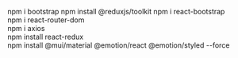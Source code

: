 npm i bootstrap
npm install @reduxjs/toolkit
npm i react-bootstrap  
npm i react-router-dom  
npm i axios  
npm install react-redux   
npm install @mui/material @emotion/react @emotion/styled --force 
